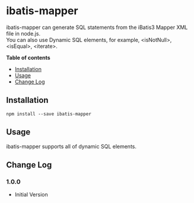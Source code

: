 # ibatis-mapper #

ibatis-mapper can generate SQL statements from the iBatis3 Mapper XML file in node.js. <br>
You can also use Dynamic SQL elements, for example, &lt;isNotNull&gt;, &lt;isEqual&gt;, &lt;iterate&gt;.

__Table of contents__

 - [Installation](#installation)
 - [Usage](#usage)
 - [Change Log](#change-log)

## Installation ##

```
npm install --save ibatis-mapper
```

## Usage ##
ibatis-mapper supports all of dynamic SQL elements.<br>

## Change Log ##

### 1.0.0 ###

* Initial Version
